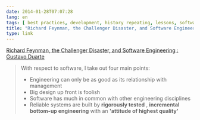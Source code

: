 ```yaml
---
date: 2014-01-28T07:07:28
lang: en
tags: [ best practices, development, history repeating, lessons, software ]
title: "Richard Feynman, the Challenger Disaster, and Software Engineering : Gustavo Duarte"
type: link
---
```


[Richard Feynman, the Challenger Disaster, and Software Engineering :
Gustavo
Duarte](http://duartes.org/gustavo/blog/post/richard-feynman-challenger-disaster-software-engineering)

> With respect to software, I take out four main points:
>
> -    Engineering can only be as good as its relationship with
>     management
> -    Big design up front is foolish
> -    Software has much in common with other engineering disciplines
> -    Reliable systems are built by **rigorously tested** ,
>     **incremental bottom-up engineering** with an **'attitude of
>     highest quality'**

